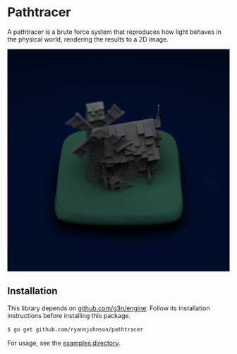 # Pathtracer

A pathtracer is a brute force system that reproduces how light behaves in the physical world, rendering the results to a 2D image.

![example1](./example1.png)

## Installation

This library depends on [github.com/g3n/engine](https://github.com/g3n/engine). Follow its installation instructions before installing this package.

```bash
$ go get github.com/ryannjohnson/pathtracer
```

For usage, see the [examples directory](./examples/).
